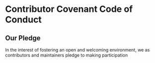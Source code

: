 # Contributor Covenant Code of Conduct

## Our Pledge

In the interest of fostering an open and welcoming environment, we as contributors and maintainers pledge to making participation